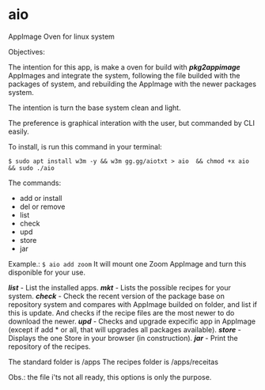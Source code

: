 # aio
AppImage Oven for linux system

Objectives:

The intention for this app, is make a oven for build with ***pkg2appimage*** AppImages and integrate the system, following the file builded with the packages of system, and rebuilding the AppImage with the newer packages system.

The intention is turn the base system clean and light.

The preference is graphical interation with the user, but commanded by CLI easily.

To install, is run this command in your terminal:

```$ sudo apt install w3m -y && w3m gg.gg/aiotxt > aio  && chmod +x aio && sudo ./aio```
<!---```$ wget -o aio http://gg.gg/aiotxt && chmod +x aio && sudo ./aio``` --->

The commands:
 - add or install
 - del or remove
 - list
 - check
 - upd
 - store
 - jar
 
 Example.:
 ```$ aio add zoom```
 It will mount one Zoom AppImage and turn this disponible for your use.
 
***list*** - List the installed apps.
***mkt*** - Lists the possible recipes for your system.
***check*** - Check the recent version of the package base on repository system and compares with AppImage builded on folder, and list if this is update. And checks if the recipe files are the most newer to do download the newer.
***upd*** - Checks and upgrade expecific app in AppImage (except if add * or all, that will upgrades all packages available).
***store*** - Displays the one Store in your browser (in construction).
***jar*** - Print the repository of the recipes.
 
The standard folder is /apps
The recipes folder is /apps/receitas 

Obs.: the file i'ts not all ready, this options is only the purpose.
